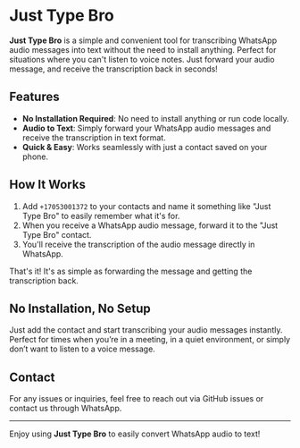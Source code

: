 # Just Type Bro

**Just Type Bro** is a simple and convenient tool for transcribing WhatsApp audio messages into text without the need to install anything. Perfect for situations where you can't listen to voice notes. Just forward your audio message, and receive the transcription back in seconds!

## Features

- **No Installation Required**: No need to install anything or run code locally.
- **Audio to Text**: Simply forward your WhatsApp audio messages and receive the transcription in text format.
- **Quick & Easy**: Works seamlessly with just a contact saved on your phone.

## How It Works

1. Add `+17053001372` to your contacts and name it something like "Just Type Bro" to easily remember what it's for.
2. When you receive a WhatsApp audio message, forward it to the "Just Type Bro" contact.
3. You'll receive the transcription of the audio message directly in WhatsApp.

That's it! It's as simple as forwarding the message and getting the transcription back.

## No Installation, No Setup

Just add the contact and start transcribing your audio messages instantly. Perfect for times when you’re in a meeting, in a quiet environment, or simply don’t want to listen to a voice message.

## Contact

For any issues or inquiries, feel free to reach out via GitHub issues or contact us through WhatsApp.

---

Enjoy using **Just Type Bro** to easily convert WhatsApp audio to text!
